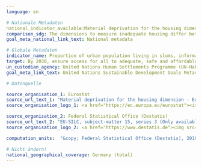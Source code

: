 ```yaml
---
language: en

# Nationale Metadaten
national_indicator_available:Material deprivation for the housing dimension (one to four items) <br> Population considering their dwelling as too dark <br> Population living in an area with crime, violence or vandalism <br> Population living in an area with noise pollution <br> Population living in households with moisture damages   
comparison_sdg: The dimensions to measure inadequate housing differ between the provided time series and the international metadata description.
goal_meta_national_link_text: National metadata

# Globale Metadaten
indicator_name: Proportion of urban population living in slums, informal settlements or inadequate housing
target: By 2030, ensure access for all to adequate, safe and affordable housing and basic services and upgrade slums
un_custodian_agency: United Nations Human Settlements Programme (UN-Habitat)
goal_meta_link_text: United Nations Sustainable Development Goals Metadata

# Datenquelle

source_organisation_1: Eurostat
source_url_text_1: "Material deprivation for the housing dimension - Eurostat table"
source_organisation_logo_1: <a href="https://ec.europa.eu/eurostat"><img src="https://g205sdgs.github.io/sdg-indicators/public/LogosEn/eurostat.png" alt="Logo Eurostat" /></a>

source_organisation_2: Federal Statistical Office (Destatis)
source_url_text_2: "EU-SILC, subject-matter 15, series 3 (Only available in German)"
source_organisation_logo_2: <a href="https://www.destatis.de"><img src="https://g205sdgs.github.io/sdg-indicators/public/LogosEn/destatis.png" alt="Logo Destatis" /></a>

computation_units:  "&copy; Federal Statistical Office (Destatis), 2019"

# Nicht ändern!
national_geographical_coverage: Germany (total)
---
```

